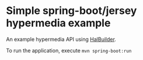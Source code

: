 Simple spring-boot/jersey hypermedia example
============================================

An example hypermedia API using [HalBuilder](https://github.com/HalBuilder).

To run the application, execute `mvn spring-boot:run`